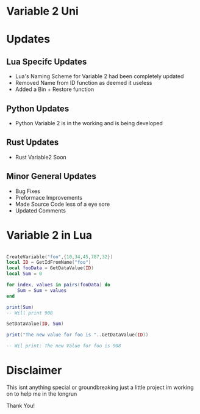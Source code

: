 # Variable 2 Uni

# Updates 

## Lua Specifc Updates

- Lua's Naming Scheme for Variable 2 had been completely updated
- Removed Name from ID function as deemed it useless 
- Added a Bin + Restore function 

## Python Updates
- Python Variable 2 is in the working and is being developed 

## Rust Updates
- Rust Variable2 Soon

## Minor General Updates 
- Bug Fixes
- Preformace Improvements 
- Made Source Code less of a eye sore 
- Updated Comments  


# Variable 2 in Lua

```lua

CreateVariable("foo",{10,34,45,787,32})
local ID = GetIdFromName("foo")
local fooData = GetDataValue(ID)
local Sum = 0 

for index, values in pairs(fooData) do 
    Sum = Sum + values
end 

print(Sum)
-- Will print 908 

SetDataValue(ID, Sum)

print("The new value for foo is "..GetDataValue(ID))

-- Wil print: The new Value for foo is 908
```



# Disclaimer 
This isnt anything special or groundbreaking just a little project im working on to help me in the longrun

Thank You!